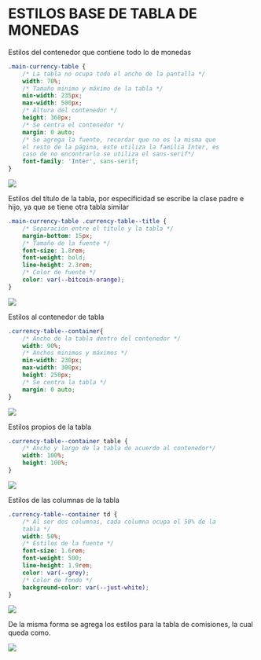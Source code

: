 # ESTILOS BASE DE TABLA DE MONEDAS

Estilos del contenedor que contiene todo lo de monedas

~~~css
.main-currency-table {
    /* La tabla no ocupa todo el ancho de la pantalla */
    width: 70%;
    /* Tamaño minimo y máximo de la tabla */
    min-width: 235px;
    max-width: 500px;
    /* Altura del contenedor */
    height: 360px;
    /* Se centra el contenedor */
    margin: 0 auto;
    /* Se agrega la fuente, recordar que no es la misma que 
    el resto de la página, este utiliza la familia Inter, es
    caso de no encontrarlo se utiliza el sans-serif*/
    font-family: 'Inter', sans-serif;
}
~~~

![](../imagenes/img28.png)

Estilos del título de la tabla, por especificidad se escribe
la clase padre e hijo, ya que se tiene otra tabla similar

~~~css
.main-currency-table .currency-table--title {
    /* Separación entre el título y la tabla */
    margin-bottom: 15px;
    /* Tamaño de la fuente */
    font-size: 1.8rem;
    font-weight: bold;
    line-height: 2.3rem;
    /* Color de fuente */
    color: var(--bitcoin-orange);
}
~~~

![](../imagenes/img29.png)

Estilos al contenedor de tabla

~~~css
.currency-table--container{
    /* Ancho de la tabla dentro del contenedor */
    width: 90%;
    /* Anchos minimos y máximos */
    min-width: 230px;
    max-width: 300px;
    height: 250px;
    /* Se centra la tabla */
    margin: 0 auto;
}
~~~

![](../imagenes/img30.png)

Estilos propios de la tabla

~~~css
.currency-table--container table {
    /* Ancho y largo de la tabla de acuerdo al contenedor*/
    width: 100%;
    height: 100%;    
}
~~~

![](../imagenes/img31.png)

Estilos de las columnas de la tabla

~~~css
.currency-table--container td {
    /* Al ser dos columnas, cada columna ocupa el 50% de la 
    tabla */   
    width: 50%;
    /* Estilos de la fuente */
    font-size: 1.6rem;
    font-weight: 500;
    line-height: 1.9rem;
    color: var(--grey);
    /* Color de fondo */
    background-color: var(--just-white);
}
~~~

![](../imagenes/img32.png)

De la misma forma se agrega los estilos para la tabla de comisiones, la cual queda como.

![](../imagenes/img33.png)